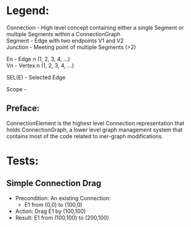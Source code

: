 # Legend:

Connection - High level concept containing either a single Segment or multiple Segments within a ConnectionGraph  
Segment - Edge with two endpoints V1 and V2  
Junction - Meeting point of multiple Segments (>2)  

En - Edge n (1, 2, 3, 4, …)  
Vn - Vertex n (1, 2, 3, 4, …)  

SEL(E) - Selected Edge  

Scope - 

## Preface:

ConnectionElement is the highest level Connection representation that holds ConnectionGraph, a lower level graph management system that contains most of the code related to iner-graph modifications.

# Tests:

## Simple Connection Drag

- Precondition: An existing Connection: 
    - E1 from (0,0) to (100,0)
- Action: Drag E1 by (100,100)
- Result: E1 from (100,100) to (200,100)
